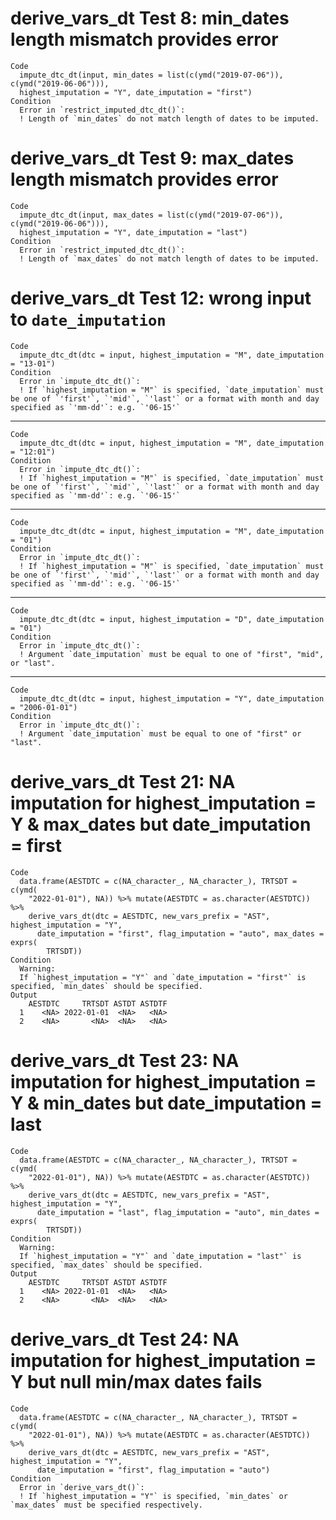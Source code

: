 # derive_vars_dt Test 8: min_dates length mismatch provides error

    Code
      impute_dtc_dt(input, min_dates = list(c(ymd("2019-07-06")), c(ymd("2019-06-06"))),
      highest_imputation = "Y", date_imputation = "first")
    Condition
      Error in `restrict_imputed_dtc_dt()`:
      ! Length of `min_dates` do not match length of dates to be imputed.

# derive_vars_dt Test 9: max_dates length mismatch provides error

    Code
      impute_dtc_dt(input, max_dates = list(c(ymd("2019-07-06")), c(ymd("2019-06-06"))),
      highest_imputation = "Y", date_imputation = "last")
    Condition
      Error in `restrict_imputed_dtc_dt()`:
      ! Length of `max_dates` do not match length of dates to be imputed.

# derive_vars_dt Test 12: wrong input to `date_imputation`

    Code
      impute_dtc_dt(dtc = input, highest_imputation = "M", date_imputation = "13-01")
    Condition
      Error in `impute_dtc_dt()`:
      ! If `highest_imputation = "M"` is specified, `date_imputation` must be one of `'first'`, `'mid'`, `'last'` or a format with month and day specified as `'mm-dd'`: e.g. `'06-15'`

---

    Code
      impute_dtc_dt(dtc = input, highest_imputation = "M", date_imputation = "12:01")
    Condition
      Error in `impute_dtc_dt()`:
      ! If `highest_imputation = "M"` is specified, `date_imputation` must be one of `'first'`, `'mid'`, `'last'` or a format with month and day specified as `'mm-dd'`: e.g. `'06-15'`

---

    Code
      impute_dtc_dt(dtc = input, highest_imputation = "M", date_imputation = "01")
    Condition
      Error in `impute_dtc_dt()`:
      ! If `highest_imputation = "M"` is specified, `date_imputation` must be one of `'first'`, `'mid'`, `'last'` or a format with month and day specified as `'mm-dd'`: e.g. `'06-15'`

---

    Code
      impute_dtc_dt(dtc = input, highest_imputation = "D", date_imputation = "01")
    Condition
      Error in `impute_dtc_dt()`:
      ! Argument `date_imputation` must be equal to one of "first", "mid", or "last".

---

    Code
      impute_dtc_dt(dtc = input, highest_imputation = "Y", date_imputation = "2006-01-01")
    Condition
      Error in `impute_dtc_dt()`:
      ! Argument `date_imputation` must be equal to one of "first" or "last".

# derive_vars_dt Test 21: NA imputation for highest_imputation = Y & max_dates but date_imputation = first

    Code
      data.frame(AESTDTC = c(NA_character_, NA_character_), TRTSDT = c(ymd(
        "2022-01-01"), NA)) %>% mutate(AESTDTC = as.character(AESTDTC)) %>%
        derive_vars_dt(dtc = AESTDTC, new_vars_prefix = "AST", highest_imputation = "Y",
          date_imputation = "first", flag_imputation = "auto", max_dates = exprs(
            TRTSDT))
    Condition
      Warning:
      If `highest_imputation = "Y"` and `date_imputation = "first"` is specified, `min_dates` should be specified.
    Output
        AESTDTC     TRTSDT ASTDT ASTDTF
      1    <NA> 2022-01-01  <NA>   <NA>
      2    <NA>       <NA>  <NA>   <NA>

# derive_vars_dt Test 23: NA imputation for highest_imputation = Y & min_dates but date_imputation = last

    Code
      data.frame(AESTDTC = c(NA_character_, NA_character_), TRTSDT = c(ymd(
        "2022-01-01"), NA)) %>% mutate(AESTDTC = as.character(AESTDTC)) %>%
        derive_vars_dt(dtc = AESTDTC, new_vars_prefix = "AST", highest_imputation = "Y",
          date_imputation = "last", flag_imputation = "auto", min_dates = exprs(
            TRTSDT))
    Condition
      Warning:
      If `highest_imputation = "Y"` and `date_imputation = "last"` is specified, `max_dates` should be specified.
    Output
        AESTDTC     TRTSDT ASTDT ASTDTF
      1    <NA> 2022-01-01  <NA>   <NA>
      2    <NA>       <NA>  <NA>   <NA>

# derive_vars_dt Test 24: NA imputation for highest_imputation = Y but null min/max dates fails

    Code
      data.frame(AESTDTC = c(NA_character_, NA_character_), TRTSDT = c(ymd(
        "2022-01-01"), NA)) %>% mutate(AESTDTC = as.character(AESTDTC)) %>%
        derive_vars_dt(dtc = AESTDTC, new_vars_prefix = "AST", highest_imputation = "Y",
          date_imputation = "first", flag_imputation = "auto")
    Condition
      Error in `derive_vars_dt()`:
      ! If `highest_imputation = "Y"` is specified, `min_dates` or `max_dates` must be specified respectively.

